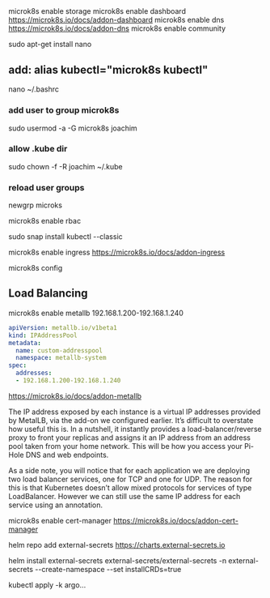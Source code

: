 ## 
microk8s enable storage
microk8s enable dashboard
https://microk8s.io/docs/addon-dashboard
microk8s enable dns
https://microk8s.io/docs/addon-dns
microk8s enable community

sudo apt-get install nano

## add: alias kubectl="microk8s kubectl"
nano ~/.bashrc

### add user to group microk8s
sudo usermod -a -G microk8s joachim
### allow .kube dir
sudo chown -f -R joachim ~/.kube

### reload user groups
newgrp microks

microk8s enable rbac

sudo snap install kubectl --classic

microk8s enable ingress
https://microk8s.io/docs/addon-ingress

microk8s config

## Load Balancing

microk8s enable metallb
192.168.1.200-192.168.1.240
````yaml
apiVersion: metallb.io/v1beta1
kind: IPAddressPool
metadata:
  name: custom-addresspool
  namespace: metallb-system
spec: 
  addresses:
  - 192.168.1.200-192.168.1.240
````

https://microk8s.io/docs/addon-metallb

The IP address exposed by each instance is a virtual IP addresses provided by MetalLB, via the add-on we configured earlier. It’s difficult to overstate how useful this is. In a nutshell, it instantly provides a load-balancer/reverse proxy to front your replicas and assigns it an IP address from an address pool taken from your home network. This will be how you access your Pi-Hole DNS and web endpoints.

As a side note, you will notice that for each application we are deploying two load balancer services, one for TCP and one for UDP. The reason for this is that Kubernetes doesn’t allow mixed protocols for services of type LoadBalancer. However we can still use the same IP address for each service using an annotation.


microk8s enable cert-manager
https://microk8s.io/docs/addon-cert-manager

helm repo add external-secrets https://charts.external-secrets.io

helm install external-secrets external-secrets/external-secrets -n external-secrets --create-namespace --set installCRDs=true


kubectl apply -k argo...




